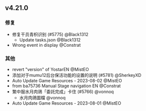 ## v4.21.0

### 修复

- 修复干员青枳识别 (#5775) @Black1312
   - Update tasks.json @Black1312
- Wrong event in display @Constrat

### 其他

- revert "version" of YostarEN @MistEO
- 添加对于mumu12后台保活功能的设置的说明 (#5781) @SherkeyXD
- Auto Update Game Resources - 2023-08-02 @MistEO
- from ba75736 Manual Stage navigation EN @Constrat
- 繁中服水月肉鴿「委託完成」卡住 (#5766) @vonnoq
   - 水月肉鴿圖檔 @vonnoq
- Auto Update Game Resources - 2023-08-01 @MistEO
